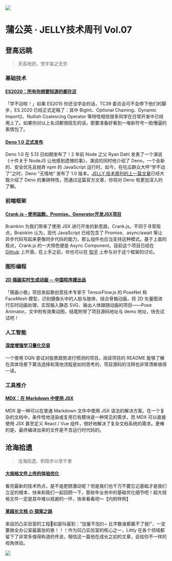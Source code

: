 ![](https://img11.360buyimg.com/ling/jfs/t1/118379/1/6338/222891/5eb91a75Ed5f4943d/8c4b53792f67f3fd.jpg)

# 蒲公英 · JELLY技术周刊 Vol.07

## 登高远眺

> 天高地迥，觉宇宙之无穷

### 基础技术

#### [ES2020：所有你想要知道的都在这](http://3.cn/100eJ-MFL)

「学不动啦！」如果 ES2015 你还没学会的话，TC39 委员会可不会停下他们的脚步，ES 2020 已经正式定稿了：其中 BigInt、Optional Chaining、Dynamic Import()、Nullish Coalescing Operator 等特性相信很多同学在日常开发中已经用上了。如果你对以上名词都很陌生的话，那要准备好看到一堆新符号一脸懵逼的表情包了。

#### [Deno 1.0 正式发布](http://3.cn/100e-JNoS)

Deno 1.0 在 5.13 日如期发布了！2 年前 Node 之父 Ryan Dahl 发表了一个演说《十件关于 NodeJS 让他感到遗憾的事》，演说的同时他介绍了 Deno，一个全新的、安全优先且抛弃 npm 的 JavaScript 运行时。如今，在吃瓜群众大呼“学不动了”之时，Deno “无情地” 发布了 1.0 版本。[JELLY 技术周刊的上一篇文章](http://3.cn/100ec1n-e)已经大致介绍了 Deno 的重磅特性，而通过这篇官方文章，你将对 Deno 有更加深入的了解。

### 前端框架

#### [Crank.js - 使用函数、Promise、Generator开发JSX项目](http://3.cn/100eJM-TH)

Brainkim 为我们带来了使用 JSX 进行开发的新思路，Crank.js。不同于寻常观点，Brainkim 认为，现代 JavaScript 已经包含了 Promise、async/await 等让异步代码写起来更像同步代码的能力，那么组件也应当支持这种模式。基于上面的观点，Crank.js 的一大特色便是 Async Component。目前这个项目已经在 [Github](https://github.com/bikeshaving/crank) 上开源。在上手之前，你也可以在 [知乎](https://www.zhihu.com/question/388457689) 上参与对于这个框架的讨论。

### 图形编程

#### [2D 插画实时生成动画 -- 中国程序媛出品](http://3.cn/100eJMd-5)

「猜画小歌」项目发起歌创意技术专家于 TensorFlow.js 的 PoseNet 和 FaceMesh 模型，识别摄像头中的人脸与肢体，结合骨骼动画，将 2D 矢量图进行实时动画处理，实现输入静态 SVG、输出人体跟随动画的项目——Pose Animator。文中附有效果动图，结尾附带了项目源码地址与 demo 地址，快去试试吧！

### 人工智能

#### [深度增强学习量化交易](http://3.cn/100e-JMTI)

一个使用 DQN 尝试对股票趋势进行预测的项目。阅读项目的 README 能够了解在具体场景下算法选择和落地流程是如何思考的，项目源码的注释也非常清晰值得一读。

### 工具推介

#### [MDX：在 Markdown 中使用 JSX](http://3.cn/100eJO8-5)

MDX 是一种可以在普通 Markdown 文件中使用 JSX 语法的解决方案。在一个复杂的文档中，条件性地渲染或复用已有模块是一种常见的需求，而 MDX 可以直接使用 JSX 甚至定义 React / Vue 组件，很好地解决了复杂文档系统的需求。更棒的是，最终编译出来的文件是不含运行时代码的。

## 沧海拾遗

> 沧海拾遗，积跬步以至千里

#### [大规格文件上传的体验优化](http://3.cn/100eJN-9K)

看完最新的技术热点，是不是肥肠激动呢？但是我们也千万不要忘记基础才是我们立足的根本，快来和我们一起回顾一下，那些年业务中的基础优化细节吧！超大规格文件一定是其中难以规避的一环，快来看看吧～【内附样例】

#### [某超长文档 の 探索之路](http://3.cn/1-00eJOzp)

来自凹凸实验室的工程🦁️如是叫嚣到：“加量不加价~ 比字数谁都赢不了我!”，一定要做全办公室最嚣张的崽！！！作为凹凸实验室的核心之一，Littly 在各个领域都留下了非常多值得称道的传说，相信这一篇他在成长之初的文章，会给你不一样的视角体验。

![](https://img20.360buyimg.com/ling/jfs/t1/93326/34/18555/167361/5e946665E13c912ae/9a8405dd8be2dad4.jpg)